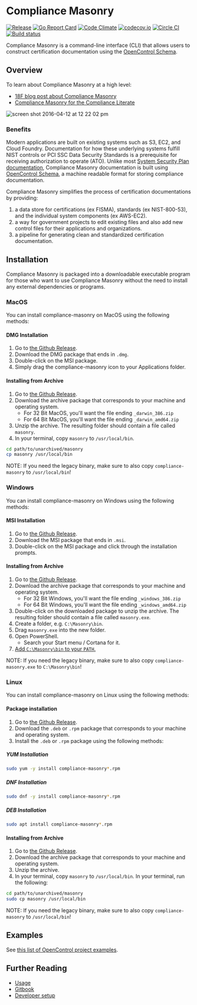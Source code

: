 # Compliance Masonry

[![Release](https://img.shields.io/github/release/opencontrol/compliance-masonry.svg)](https://github.com/opencontrol/compliance-masonry/releases/latest)
[![Go Report Card](https://goreportcard.com/badge/github.com/opencontrol/compliance-masonry)](https://goreportcard.com/report/github.com/opencontrol/compliance-masonry)
[![Code Climate](https://codeclimate.com/github/opencontrol/compliance-masonry/badges/gpa.svg)](https://codeclimate.com/github/opencontrol/compliance-masonry)
[![codecov.io](https://codecov.io/github/opencontrol/compliance-masonry/coverage.svg?branch=master)](https://codecov.io/github/opencontrol/compliance-masonry?branch=master)
[![Circle CI](https://circleci.com/gh/opencontrol/compliance-masonry/tree/master.svg?style=svg)](https://circleci.com/gh/opencontrol/compliance-masonry/tree/master)
[![Build status](https://ci.appveyor.com/api/projects/status/jjjo83ewacbwnthy/branch/master?svg=true)](https://ci.appveyor.com/project/opencontrol/compliance-masonry/branch/master)

Compliance Masonry is a command-line interface (CLI) that allows users to construct certification documentation using the [OpenControl Schema](https://github.com/opencontrol/schemas).


## Overview
To learn about Compliance Masonry at a high level:

* [18F blog post about Compliance Masonry](https://18f.gsa.gov/2016/04/15/compliance-masonry-buildling-a-risk-management-platform/)
* [Compliance Masonry for the Compliance Literate](docs/masonry-for-the-compliance-literate.md)

![screen shot 2016-04-12 at 12 22 02 pm](docs/assets/data_flow.png)

### Benefits

Modern applications are built on existing systems such as S3, EC2, and Cloud Foundry. Documentation for how these underlying systems fulfill NIST controls or PCI SSC Data Security Standards is a prerequisite for receiving authorization to operate (ATO). Unlike most [System Security Plan documentation](http://csrc.nist.gov/publications/nistpubs/800-18-Rev1/sp800-18-Rev1-final.pdf), Compliance Masonry documentation is built using [OpenControl Schema](https://github.com/opencontrol/schemas), a machine readable format for storing compliance documentation.

Compliance Masonry simplifies the process of certification documentations by providing:

1. a data store for certifications (ex FISMA), standards (ex NIST-800-53), and the individual system components (ex AWS-EC2).
1. a way for government projects to edit existing files and also add new control files for their applications and organizations.
1. a pipeline for generating clean and standardized certification documentation.


## Installation

Compliance Masonry is packaged into a downloadable executable program for those who want to use Compliance Masonry without the need to install any external dependencies or programs.

### MacOS

You can install compliance-masonry on MacOS using the following methods:

#### DMG Installation
1. Go to [the Github Release](https://github.com/opencontrol/compliance-masonry/releases/latest).
1. Download the DMG package that ends in `.dmg`.
1. Double-click on the MSI package.
1. Simply drag the compliance-masonry icon to your Applications folder.

#### Installing from Archive
1. Go to [the Github Release](https://github.com/opencontrol/compliance-masonry/releases/latest).
1. Download the archive package that corresponds to your machine and operating system.
    - For 32 Bit MacOS, you'll want the file ending `_darwin_386.zip`
    - For 64 Bit MacOS, you'll want the file ending `_darwin_amd64.zip`
1. Unzip the archive. The resulting folder should contain a file called `masonry`.
1. In your terminal, copy `masonry` to `/usr/local/bin`.

```sh
cd path/to/unarchived/masonry
cp masonry /usr/local/bin
```

NOTE: If you need the legacy binary, make sure to also copy `compliance-masonry` to `/usr/local/bin`!

### Windows

You can install compliance-masonry on Windows using the following methods:

#### MSI Installation
1. Go to [the Github Release](https://github.com/opencontrol/compliance-masonry/releases/latest).
1. Download the MSI package that ends in `.msi`.
1. Double-click on the MSI package and click through the installation prompts.

#### Installing from Archive
1. Go to [the Github Release](https://github.com/opencontrol/compliance-masonry/releases/latest).
1. Download the archive package that corresponds to your machine and operating system.
    - For 32 Bit Windows, you'll want the file ending `_windows_386.zip`
    - For 64 Bit Windows, you'll want the file ending `_windows_amd64.zip`
1. Double-click on the downloaded package to unzip the archive. The resulting folder should contain a file called `masonry.exe`.
1. Create a folder, e.g. `C:\Masonry\bin`.
1. Drag `masonry.exe` into the new folder.
1. Open PowerShell.
    * Search your Start menu / Cortana for it.
1. [Add `C:\Masonry\bin` to your `PATH`.](https://www.java.com/en/download/help/path.xml)

NOTE: If you need the legacy binary, make sure to also copy `compliance-masonry.exe` to `C:\Masonry\bin`!

### Linux

You can install compliance-masonry on Linux using the following methods:

#### Package installation

1. Go to [the Github Release](https://github.com/opencontrol/compliance-masonry/releases/latest).
1. Download the `.deb` or `.rpm` package that corresponds to your machine and operating system.
1. Install the `.deb` or `.rpm` package using the following methods:

##### YUM Installation
```sh
sudo yum -y install compliance-masonry*.rpm
```

##### DNF Installation
```sh
sudo dnf -y install compliance-masonry*.rpm
```

##### DEB Installation
```sh
sudo apt install compliance-masonry*.rpm
```

#### Installing from Archive
1. Go to [the Github Release](https://github.com/opencontrol/compliance-masonry/releases/latest).
1. Download the archive package that corresponds to your machine and operating system.
1. Unzip the archive.
1. In your terminal, copy `masonry` to `/usr/local/bin`.
In your terminal, run the following:

```sh
cd path/to/unarchived/masonry
sudo cp masonry /usr/local/bin
```

NOTE: If you need the legacy binary, make sure to also copy `compliance-masonry` to `/usr/local/bin`!

## Examples

See [this list of OpenControl project examples](https://github.com/opencontrol/schemas/#full-project-examples).

## Further Reading

* [Usage](docs/usage.md)
* [Gitbook](docs/gitbook.md)
* [Developer setup](docs/development.md)
